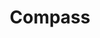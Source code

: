 ---
layout: solution
title: Compass
id: compass
permalink: /compass/
github: https://github.com/CompassDXP
github-org: compassdxp
main-color: black
logo-acronym: Co.
logo-section: DXP
short-name: Compass DXP
full-name: Viglet Compass DXP
description: Your company in the right direction. CMS, AI, NLP and Chatbot in one place.
twitter-url: https://twitter.com/CompassDXP
---